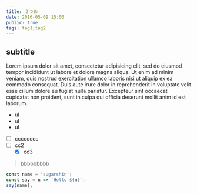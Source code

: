 ```yaml
---
title: ２つめ
date: 2016-05-09 15:00
public: true
tags: tag1,tag2
---
```


## subtitle

Lorem ipsum dolor sit amet, consectetur adipisicing elit, sed do eiusmod tempor incididunt ut labore et dolore magna aliqua. Ut enim ad minim veniam, quis nostrud exercitation ullamco laboris nisi ut aliquip ex ea commodo consequat. Duis aute irure dolor in reprehenderit in voluptate velit esse cillum dolore eu fugiat nulla pariatur. Excepteur sint occaecat cupidatat non proident, sunt in culpa qui officia deserunt mollit anim id est laborum.

- ul
- ul
- ul

- [ ] cccccccc
- [ ] cc2
  - [x] cc3

> bbbbbbbbb

```js
const name = 'sugarshin';
const say = n => `Hello ${n}`;
say(name);
```
